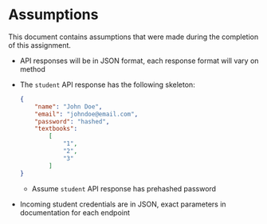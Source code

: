# Assumptions
This document contains assumptions that were made during the completion of this assignment.

* API responses will be in JSON format, each response format will vary on method

* The `student` API response has the following skeleton:
    ```json
    {
        "name": "John Doe",
        "email": "johndoe@email.com",
        "password": "hashed",
        "textbooks": 
            [
                "1",
                "2",
                "3"
            ]
    }
    ```
    * Assume `student` API response has prehashed password

* Incoming student credentials are in JSON, exact parameters in documentation for each endpoint
